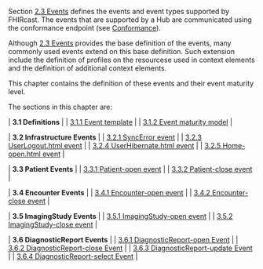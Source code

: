 Section [2.3 Events](2-3-Events.html) defines the events and event types supported by FHIRcast. The events that are supported by a Hub are communicated using the conformance endpoint (see [Conformance](2-7-Conformance.html)).

Although [2.3 Events](2-3-Events.html) provides the base definition of the events, many commonly used events extend on this base definition. Such extension include the definition of profiles on the resourcese used in context elements and the definition of additional context elements. 

This chapter contains the definition of these events and their event maturity level.  

The sections in this chapter are:

| **3.1 Definitions** |
| [3.1.1 Event template](3-1-1-template.html) |
| [3.1.2 Event maturity model](3-1-2-eventmaturitymodel.html) |

| **3.2 Infrastructure Events** |
| [3.2.1 SyncError event](3-2-1-SyncError.html) |
| [3.2.3 UserLogout.html event](3-2-3-UserLogout.html) |
| [3.2.4 UserHibernate.html event](3-2-4-UserHibernate.html) |
| [3.2.5 Home-open.html event](3-2-5-Home-open.html) |

| **3.3 Patient Events** |
| [3.3.1 Patient-open event](3-3-1-Patient-open.html) |
| [3.3.2 Patient-close event](3-3-2-Patient-close.html) |

| **3.4 Encounter Events** |
| [3.4.1 Encounter-open event](3-4-1-Encounter-open.html) |
| [3.4.2 Encounter-close event](3-4-2-Encounter-close.html) |

| **3.5 ImagingStudy Events** |
| [3.5.1 ImagingStudy-open event](3-5-1-ImagingStudy-open.html) |
| [3.5.2 ImagingStudy-close event](3-5-2-ImagingStudy-close.html) |

| **3.6 DiagnosticReport Events** |
| [3.6.1 DiagnosticReport-open Event](3-6-1-DiagnosticReport-open.html) |
| [3.6.2 DiagnosticReport-close Event](3-6-2-DiagnosticReport-close.html) |
| [3.6.3 DiagnosticReport-update Event](3-6-3-DiagnosticReport-update.html) |
| [3.6.4 DiagnosticReport-select Event](3-6-4-DiagnosticReport-select.html) |
